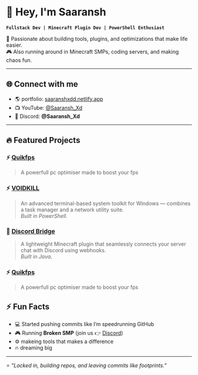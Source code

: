 # 👋 Hey, I'm Saaransh

**`Fullstack Dev | Minecraft Plugin Dev | PowerShell Enthusiast`**

🚀 Passionate about building tools, plugins, and optimizations that make life easier.  
🎮 Also running around in Minecraft SMPs, coding servers, and making chaos fun.  

---

## 🌐 Connect with me
- 🌎 portfolio: [saaranshxdd.netlify.app](https://saaranshxdd.netlify.app)  
- 📺 YouTube: [@Saaransh_Xd](https://youtube.com/@Saaransh_Xd)  
- 💬 Discord: **@Saaransh_Xd**

---

## 🔥 Featured Projects
### ⚡ [Quikfps](https://quikfps.qzz.io/)
> A powerfull pc optimiser made to boost your fps
> 
### ⚡ [VOIDKILL](https://github.com/SaaranshDx/voidkill)
> An advanced terminal-based system toolkit for Windows — combines a task manager and a network utility suite.  
*Built in PowerShell.*

### 🌉 [Discord Bridge](https://github.com/SaaranshDx/discord-bridge)
> A lightweight Minecraft plugin that seamlessly connects your server chat with Discord using webhooks.  
*Built in Java.*

### ⚡ [Quikfps](https://quikfps.qzz.io/)
> A powerfull pc optimiser made to boost your fps
> 
## ⚡ Fun Facts
- 💻 Started pushing commits like I’m speedrunning GitHub  
- 🎮 Running **Broken SMP** (join us 👉 [Discord](https://discord.gg/mHHYRg6cS9))  
- ⚙️ makeing tools that makes a difference  
- 🔥 dreaming big
---

⭐ *“Locked in, building repos, and leaving commits like footprints.”*
